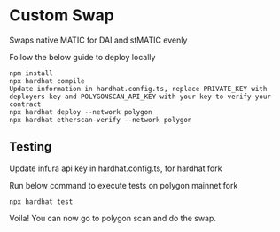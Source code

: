 # Custom Swap

Swaps native MATIC for DAI and stMATIC evenly

Follow the below guide to deploy locally

```shell
npm install
npx hardhat compile
Update information in hardhat.config.ts, replace PRIVATE_KEY with deployers key and POLYGONSCAN_API_KEY with your key to verify your contract
npx hardhat deploy --network polygon 
npx hardhat etherscan-verify --network polygon 
```

## Testing

Update infura api key in hardhat.config.ts, for hardhat fork

Run below command to execute tests on polygon mainnet fork
```
npx hardhat test
```

Voila! You can now go to polygon scan and do the swap.
